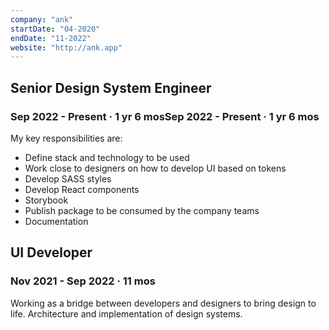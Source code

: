 ```yaml
---
company: "ank"
startDate: "04-2020"
endDate: "11-2022"
website: "http://ank.app"
---
```


## Senior Design System Engineer

### Sep 2022 - Present · 1 yr 6 mosSep 2022 - Present · 1 yr 6 mos

My key responsibilities are:

- Define stack and technology to be used
- Work close to designers on how to develop UI based on tokens
- Develop SASS styles
- Develop React components
- Storybook
- Publish package to be consumed by the company teams
- Documentation

## UI Developer

### Nov 2021 - Sep 2022 · 11 mos

Working as a bridge between developers and designers to bring design to life.
Architecture and implementation of design systems.
